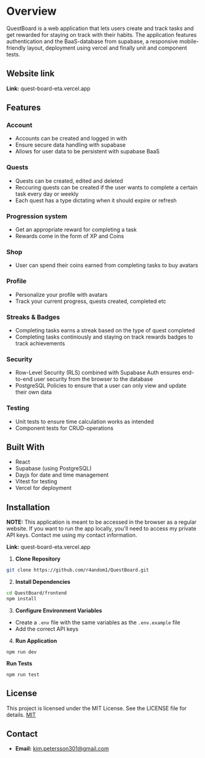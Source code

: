 # Overview

QuestBoard is a web application that lets users create and track tasks and get rewarded for staying on track with their habits. The application features authentication and the BaaS-database from supabase, a responsive mobile-friendly layout, deployment using vercel and finally unit and component tests.

## Website link

**Link:** quest-board-eta.vercel.app

## Features

### Account

- Accounts can be created and logged in with
- Ensure secure data handling with supabase
- Allows for user data to be persistent with supabase BaaS

### Quests

- Quests can be created, edited and deleted
- Reccuring quests can be created if the user wants to complete a certain task every day or weekly
- Each quest has a type dictating when it should expire or refresh

### Progression system

- Get an appropriate reward for completing a task
- Rewards come in the form of XP and Coins

### Shop

- User can spend their coins earned from completing tasks to buy avatars

### Profile

- Personalize your profile with avatars
- Track your current progress, quests created, completed etc

### Streaks & Badges

- Completing tasks earns a streak based on the type of quest completed
- Completing tasks continiously and staying on track rewards badges to track achievements

### Security

- Row-Level Security (RLS) combined with Supabase Auth ensures end-to-end user security from the browser to the database
- PostgreSQL Policies to ensure that a user can only view and update their own data

### Testing

- Unit tests to ensure time calculation works as intended
- Component tests for CRUD-operations

## Built With

- React
- Supabase (using PostgreSQL)
- Dayjs for date and time management
- Vitest for testing
- Vercel for deployment

## Installation

**NOTE:** This application is meant to be accessed in the browser as a regular website.
If you want to run the app locally, you'll need to access my private API keys. Contact me using my contact information.

**Link:** quest-board-eta.vercel.app

1.  **Clone Repository**

```bash
git clone https://github.com/r4andom1/QuestBoard.git
```

2. **Install Dependencies**

```bash
cd QuestBoard/frontend
npm install
```

3. **Configure Environment Variables**

- Create a `.env` file with the same variables as the `.env.example` file
- Add the correct API keys

4. **Run Application**

```
npm run dev
```

**Run Tests**

```
npm run test
```

## License

This project is licensed under the MIT License. See the LICENSE file for details.
[MIT](https://choosealicense.com/licenses/mit/)

## Contact

- **Email:** kim.petersson301@gmail.com
